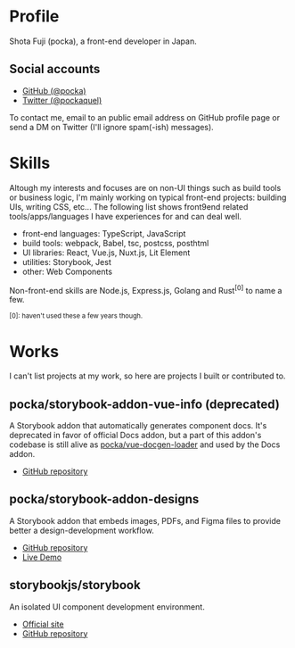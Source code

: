 # Profile

Shota Fuji (pocka), a front-end developer in Japan.

## Social accounts

- [GitHub (@pocka)][github-profile]
- [Twitter (@pockaquel)][twitter-user]

To contact me, email to an public email address on GitHub profile page or send a DM on Twitter (I'll ignore spam(-ish) messages).

[github-profile]: https://github.com/pocka
[twitter-user]: https://twitter.com/pockaquel

# Skills

Altough my interests and focuses are on non-UI things such as build tools or business logic,
I'm mainly working on typical front-end projects: building UIs, writing CSS, etc...
The following list shows front9end related tools/apps/languages I have experiences for and can deal well.

- front-end languages: TypeScript, JavaScript
- build tools: webpack, Babel, tsc, postcss, posthtml
- UI libraries: React, Vue.js, Nuxt.js, Lit Element
- utilities: Storybook, Jest
- other: Web Components

Non-front-end skills are Node.js, Express.js, Golang and Rust<sup>[0]</sup> to name a few.

<small>[0]: haven't used these a few years though.</small>

# Works

I can't list projects at my work, so here are projects I built or contributed to.

## pocka/storybook-addon-vue-info (deprecated)

A Storybook addon that automatically generates component docs.
It's deprecated in favor of official Docs addon,
but a part of this addon's codebase is still alive as [pocka/vue-docgen-loader][vue-docgen-loader-repo]
and used by the Docs addon.

- [GitHub repository][storybook-addon-vue-info-repo]

## pocka/storybook-addon-designs

A Storybook addon that embeds images, PDFs, and Figma files to provide better a design-development workflow.

- [GitHub repository][storybook-addon-designs-repo]
- [Live Demo][storybook-addon-designs-demo]

## storybookjs/storybook

An isolated UI component development environment.

- [Official site][storybook-official]
- [GitHub repository][storybook-repo]

<!------------------
       Links
------------------->

[storybook-addon-vue-info-repo]: https://github.com/pocka/storybook-addon-vue-info
[vue-docgen-loader-repo]: https://github.com/pocka/vue-docgen-loader
[storybook-addon-designs-repo]: https://github.com/pocka/storybook-addon-designs
[storybook-addon-designs-demo]: https://pocka.github.io/storybook-addon-designs
[storybook-repo]: https://github.com/storybookjs/storybook
[storybook-official]: https://storybook.js.org/
